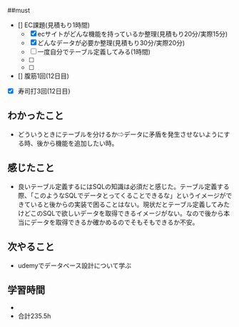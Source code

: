 ##must
- [] EC課題(見積もり1時間)
   - [x] ecサイトがどんな機能を持っているか整理(見積もり20分/実際15分)
   - [x] どんなデータが必要か整理(見積もり30分/実際20分)
   - [ ] 一度自分でテーブル定義してみる(1時間)
   - [ ] 
   - [ ] 
- [] 腹筋1回(12日目)
- [x] 寿司打3回(12日目)


## わかったこと
- どういうときにテーブルを分けるか⇨データに矛盾を発生させないようにする時、後から機能を追加したい時。



## 感じたこと
- 良いテーブル定義するにはSQLの知識は必須だと感じた。テーブル定義する際、「このようなSQLでデータとってくることできるな」というイメージができていると後からの実装で困ることはない。現状だとテーブル定義してみたけどこのSQLで欲しいデータを取得できるイメージがない。なので後から本当にデータを取得できるか確かめるのでそもそもできるか不安。

    
## 次やること
  - udemyでデータベース設計について学ぶ

 

## 学習時間
  - 
  - 合計235.5h
